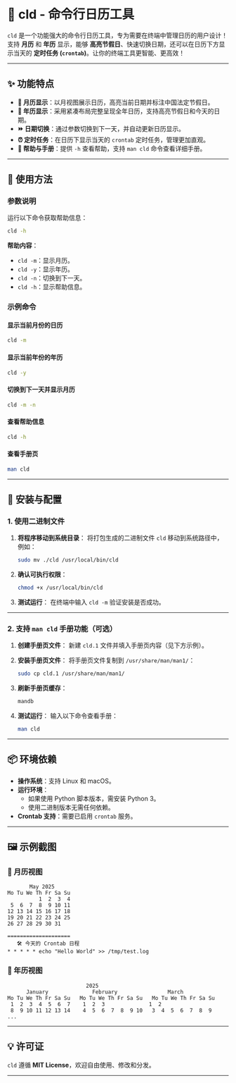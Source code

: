 

# 📅 cld - 命令行日历工具

`cld` 是一个功能强大的命令行日历工具，专为需要在终端中管理日历的用户设计！支持 **月历** 和 **年历** 显示，能够 **高亮节假日**、快速切换日期，还可以在日历下方显示当天的 **定时任务 (`crontab`)**。让你的终端工具更智能、更高效！

---

## ✨ 功能特点

- **🌙 月历显示**：以月视图展示日历，高亮当前日期并标注中国法定节假日。
- **📆 年历显示**：采用紧凑布局完整呈现全年日历，支持高亮节假日和今天的日期。
- **⏩ 日期切换**：通过参数切换到下一天，并自动更新日历显示。
- **⏰ 定时任务**：在日历下显示当天的 `crontab` 定时任务，管理更加直观。
- **📖 帮助与手册**：提供 `-h` 查看帮助，支持 `man cld` 命令查看详细手册。

---

## 🚀 使用方法

### 参数说明
运行以下命令获取帮助信息：
```bash
cld -h
```

**帮助内容**：
- `cld -m`：显示月历。
- `cld -y`：显示年历。
- `cld -n`：切换到下一天。
- `cld -h`：显示帮助信息。

### 示例命令

#### **显示当前月份的日历**
```bash
cld -m
```

#### **显示当前年份的年历**
```bash
cld -y
```

#### **切换到下一天并显示月历**
```bash
cld -m -n
```

#### **查看帮助信息**
```bash
cld -h
```

#### **查看手册页**
```bash
man cld
```

---

## 🔧 安装与配置

### 1. 使用二进制文件

1. **将程序移动到系统目录**：
   将打包生成的二进制文件 `cld` 移动到系统路径中，例如：
   ```bash
   sudo mv ./cld /usr/local/bin/cld
   ```

2. **确认可执行权限**：
   ```bash
   chmod +x /usr/local/bin/cld
   ```

3. **测试运行**：
   在终端中输入 `cld -m` 验证安装是否成功。

---

### 2. 支持 `man cld` 手册功能（可选）

1. **创建手册页文件**：
   新建 `cld.1` 文件并填入手册页内容（见下方示例）。

2. **安装手册页文件**：
   将手册页文件复制到 `/usr/share/man/man1/`：
   ```bash
   sudo cp cld.1 /usr/share/man/man1/
   ```

3. **刷新手册页缓存**：
   ```bash
   mandb
   ```

4. **测试运行**：
   输入以下命令查看手册：
   ```bash
   man cld
   ```

---

## 📦 环境依赖

- **操作系统**：支持 Linux 和 macOS。
- **运行环境**：
  - 如果使用 Python 脚本版本，需安装 Python 3。
  - 使用二进制版本无需任何依赖。
- **Crontab 支持**：需要已启用 `crontab` 服务。

---

## 🖼️ 示例截图

### 🌙 月历视图
```
       May 2025       
Mo Tu We Th Fr Sa Su
          1  2  3  4 
 5  6  7  8  9 10 11 
12 13 14 15 16 17 18 
19 20 21 22 23 24 25 
26 27 28 29 30 31    

====================
   🛠️ 今天的 Crontab 日程   
* * * * * echo "Hello World" >> /tmp/test.log
```

### 📆 年历视图
```
                         2025                         
      January              February                March         
Mo Tu We Th Fr Sa Su   Mo Tu We Th Fr Sa Su   Mo Tu We Th Fr Sa Su
 1  2  3  4  5  6  7    1  2  3              1  2               
 8  9 10 11 12 13 14    4  5  6  7  8  9 10   3  4  5  6  7  8  9
...
```

---

## 💡 许可证

`cld` 遵循 **MIT License**，欢迎自由使用、修改和分发。

---
